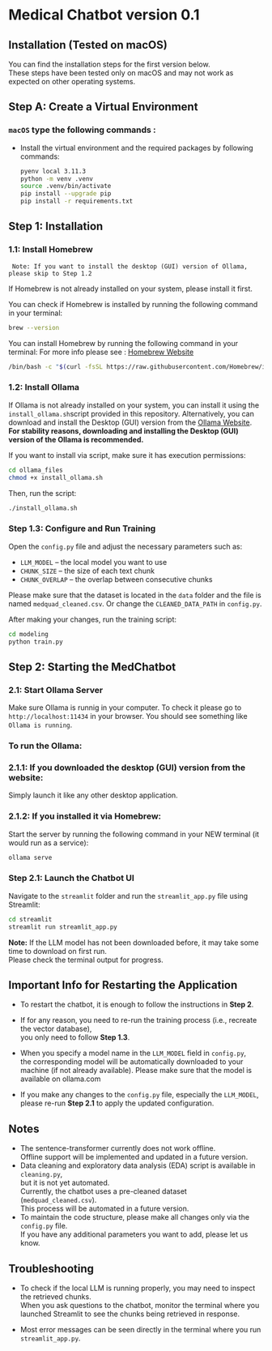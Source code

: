 # Medical Chatbot version 0.1

## Installation (Tested on macOS)

You can find the installation steps for the first version below.  
These steps have been tested only on macOS and may not work as expected on other operating systems.


## Step A: Create a Virtual Environment

### **`macOS`** type the following commands : 

- Install the virtual environment and the required packages by following commands:

    ```bash
    pyenv local 3.11.3
    python -m venv .venv
    source .venv/bin/activate
    pip install --upgrade pip
    pip install -r requirements.txt
    ```


## Step 1: Installation

### 1.1: Install Homebrew

` Note: If you want to install the desktop (GUI) version of Ollama, please skip to Step 1.2`

If Homebrew is not already installed on your system, please install it first.

You can check if Homebrew is installed by running the following command in your terminal:

```bash
brew --version
```
You can install Homebrew by running the following command in your terminal: For more info please see : [Homebrew Website](https://brew.sh/)

```bash
/bin/bash -c "$(curl -fsSL https://raw.githubusercontent.com/Homebrew/install/HEAD/install.sh)"
```

### 1.2: Install Ollama

If Ollama is not already installed on your system, you can install it using the `install_ollama.sh`script provided in this repository. Alternatively, you can download and install the Desktop (GUI) version from the [Ollama Website](https://ollama.com/).
**For stability reasons, downloading and installing the Desktop (GUI) version of the Ollama is recommended.**

If you want to install via script, make sure it has execution permissions:

```bash
cd ollama_files
chmod +x install_ollama.sh
```
Then, run the script:
```bash
./install_ollama.sh
```

### Step 1.3: Configure and Run Training

Open the `config.py` file and adjust the necessary parameters such as:

- `LLM_MODEL` – the local model you want to use
- `CHUNK_SIZE` – the size of each text chunk
- `CHUNK_OVERLAP` – the overlap between consecutive chunks

Please make sure that the dataset is located in the `data` folder and the file is named `medquad_cleaned.csv`.
Or change the `CLEANED_DATA_PATH` in `config.py`.

After making your changes, run the training script:

```bash
cd modeling
python train.py
```

## Step 2: Starting the MedChatbot

### 2.1: Start Ollama Server
Make sure Ollama is runnig in your computer. To check it please go to `http://localhost:11434` in your browser. You should see something like `Ollama is running`.<br>

### To run the Ollama:

### 2.1.1: If you downloaded the desktop (GUI) version from the website:
 Simply launch it like any other desktop application. 
### 2.1.2: If you installed it via Homebrew:
 Start the server by running the following command in your NEW terminal (it would run as a service):
```bash
ollama serve
```

### Step 2.1: Launch the Chatbot UI

Navigate to the `streamlit` folder and run the `streamlit_app.py` file using Streamlit:

```bash
cd streamlit
streamlit run streamlit_app.py
```



**Note:** If the LLM model has not been downloaded before, it may take some time to download on first run.  
Please check the terminal output for progress.

## Important Info for Restarting the Application

- To restart the chatbot, it is enough to follow the instructions in **Step 2**.

- If for any reason, you need to re-run the training process (i.e., recreate the vector database),  
you only need to follow **Step 1.3**.

- When you specify a model name in the `LLM_MODEL` field in `config.py`,  
  the corresponding model will be automatically downloaded to your machine (if not already available). Please make sure that the model is available on ollama.com

- If you make any changes to the `config.py` file, especially the `LLM_MODEL`,  
  please re-run **Step 2.1** to apply the updated configuration.

## Notes

- The sentence-transformer currently does not work offline.  
  Offline support will be implemented and updated in a future version.
- Data cleaning and exploratory data analysis (EDA) script is available in `cleaning.py`,  
  but it is not yet automated.  
  Currently, the chatbot uses a pre-cleaned dataset (`medquad_cleaned.csv`).  
  This process will be automated in a future version.
- To maintain the code structure, please make all changes only via the `config.py` file.  
  If you have any additional parameters you want to add, please let us know.


## Troubleshooting

- To check if the local LLM is running properly, you may need to inspect the retrieved chunks.  
  When you ask questions to the chatbot, monitor the terminal where you launched Streamlit to see the chunks being retrieved in response.

- Most error messages can be seen directly in the terminal where you run `streamlit_app.py`.